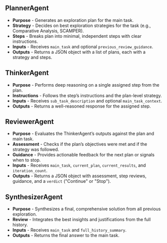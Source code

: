 ## PlannerAgent

- **Purpose** - Generates an exploration plan for the main task.
- **Strategy** - Decides on best exploration strategies for the task (e.g., Comparative Analysis, SCAMPER).
- **Steps** - Breaks plan into minimal, independent steps with clear instructions.
- **Inputs** - Receives `main_task` and optional `previous_review_guidance`.
- **Outputs** - Returns a JSON object with a list of plans, each with a strategy and steps.

## ThinkerAgent

- **Purpose** - Performs deep reasoning on a single assigned step from the plan.
- **Instructions** - Follows the step’s instructions and the plan-level strategy.
- **Inputs** - Receives `sub_task_description` and optional `main_task_context`.
- **Outputs** - Returns a well-reasoned response for the assigned step.

## ReviewerAgent

- **Purpose** - Evaluates the ThinkerAgent’s outputs against the plan and main task.
- **Assessment** - Checks if the plan’s objectives were met and if the strategy was followed.
- **Guidance** - Provides actionable feedback for the next plan or signals when to stop.
- **Inputs** - Receives `main_task`, `current_plan`, `current_results`, and `iteration_count`.
- **Outputs** - Returns a JSON object with assessment, step reviews, guidance, and a `verdict` ("Continue" or "Stop").

## SynthesizerAgent

- **Purpose** - Synthesizes a final, comprehensive solution from all previous exploration.
- **Review** - Integrates the best insights and justifications from the full history.
- **Inputs** - Receives `main_task` and `full_history_summary`.
- **Outputs** - Returns the final answer to the main task.
